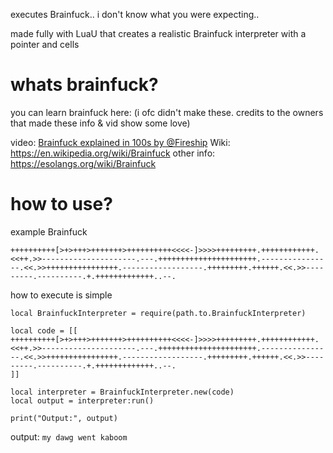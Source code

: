 executes Brainfuck..
i don't know what you were expecting..

made fully with LuaU that creates a realistic Brainfuck interpreter
with a pointer and cells

# whats brainfuck?
you can learn brainfuck here:
(i ofc didn't make these. credits to the owners that made these info & vid show some love)

video: [Brainfuck explained in 100s by @Fireship](https://youtu.be/hdHjjBS4cs8?si=-nGJwx1L0rHYwUYe)
Wiki: https://en.wikipedia.org/wiki/Brainfuck
other info:
https://esolangs.org/wiki/Brainfuck

# how to use?
example Brainfuck
```brainfuck
++++++++++[>+>+++>+++++++>++++++++++<<<<-]>>>>+++++++++.++++++++++++.<<++.>>---------------------.---.++++++++++++++++++++++.----------------.<<.>>++++++++++++++++.------------------.+++++++++.++++++.<<.>>---------.----------.+.+++++++++++++..--.
```
how to execute is simple
```Luau
local BrainfuckInterpreter = require(path.to.BrainfuckInterpreter)

local code = [[
++++++++++[>+>+++>+++++++>++++++++++<<<<-]>>>>+++++++++.++++++++++++.<<++.>>---------------------.---.++++++++++++++++++++++.----------------.<<.>>++++++++++++++++.------------------.+++++++++.++++++.<<.>>---------.----------.+.+++++++++++++..--.
]]

local interpreter = BrainfuckInterpreter.new(code)
local output = interpreter:run()

print("Output:", output)
```
output: ``my dawg went kaboom``
